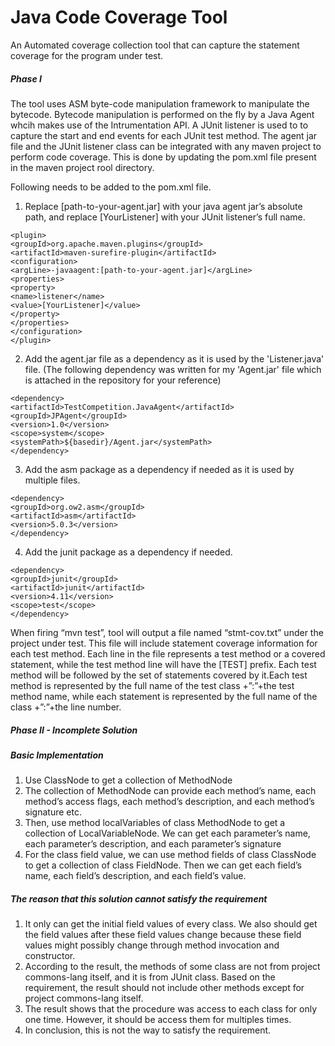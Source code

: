 Java Code Coverage Tool
===========================

An Automated coverage collection tool that can capture the statement coverage for the program under test.

##### Phase I #####

The tool uses ASM byte-code manipulation framework to manipulate the bytecode. Bytecode manipulation is performed on the fly by a 
Java Agent whcih makes use of the Intrumentation API. A JUnit listener is used to to capture the start and end events for each JUnit
test method. The agent jar file and the JUnit listener class can be integrated with any maven project to perform code coverage. This is done by updating the pom.xml file present in the maven project rool directory.

Following needs to be added to the pom.xml file.
1) Replace [path-to-your-agent.jar] with your java agent jar’s absolute path, and 
replace [YourListener] with your JUnit listener’s full name.
```
<plugin>
<groupId>org.apache.maven.plugins</groupId>
<artifactId>maven-surefire-plugin</artifactId>
<configuration>
<argLine>-javaagent:[path-to-your-agent.jar]</argLine>
<properties>
<property>
<name>listener</name>
<value>[YourListener]</value>
</property>
</properties>
</configuration>
</plugin>
```
2) Add the agent.jar file as a dependency as it is used by the 'Listener.java' file. 
(The following dependency was written for my 'Agent.jar' file which is attached 
in the repository for your reference)
```
<dependency>
<artifactId>TestCompetition.JavaAgent</artifactId>
<groupId>JPAgent</groupId>
<version>1.0</version>
<scope>system</scope>
<systemPath>${basedir}/Agent.jar</systemPath>
</dependency>
```
3) Add the asm package as a dependency if needed as it is used by multiple files.
```
<dependency>
<groupId>org.ow2.asm</groupId>
<artifactId>asm</artifactId>
<version>5.0.3</version>
</dependency>
```
4) Add the junit package as a dependency if needed.
```
<dependency>
<groupId>junit</groupId>
<artifactId>junit</artifactId>
<version>4.11</version>
<scope>test</scope>
</dependency>
```

When firing “mvn test”, tool will output a file named “stmt-cov.txt” under the project under test. This file will include
statement coverage information for each test method. Each line in the file represents a test method or a covered statement, while the test
method line will have the [TEST] prefix. Each test method will be followed by the set of statements covered by it.Each test method is 
represented by the full name of the test class +”:”+the test method name, while each statement is represented by the 
full name of the class +”:”+the line number.

##### Phase II - Incomplete Solution #####
##### Basic Implementation #####
1) Use ClassNode to get a collection of MethodNode
2) The collection of MethodNode can provide each method’s name, each method’s access flags, each method’s description, and each method’s signature etc.
3) Then, use method localVariables of class MethodNode to get a collection of LocalVariableNode. We can get each parameter’s name, each parameter’s description, and each parameter’s signature 
4) For the class field value, we can use method fields of class  ClassNode to get a collection of class FieldNode. Then we can get each field’s name, each field’s description, and each field’s value.
##### The reason that this solution cannot satisfy the requirement #####
1) It only can get the initial field values of every class. We also should get the field values after these field values change because these field values might possibly change through method invocation and constructor.
2) According to the result, the methods of some class are not from project commons-lang itself, and it is from JUnit class. Based on the requirement, the result should not include other methods except for project commons-lang itself.
3) The result shows that the procedure was access to each class for only one time. However, it should be access them for multiples times.
4) In conclusion, this is not the way to satisfy the requirement.



